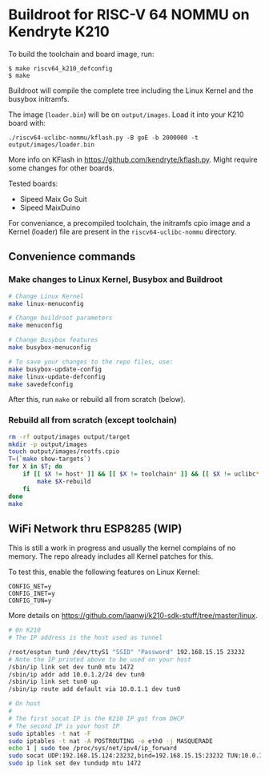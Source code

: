 Buildroot for RISC-V 64 NOMMU on Kendryte K210
==============================================

To build the toolchain and board image, run:

```
$ make riscv64_k210_defconfig
$ make
```

Buildroot will compile the complete tree including the Linux Kernel and the
busybox initramfs.

The image (`loader.bin`) will be on `output/images`. Load it into your K210 board with:

`./riscv64-uclibc-nommu/kflash.py -B goE -b 2000000 -t output/images/loader.bin`

More info on KFlash in <https://github.com/kendryte/kflash.py>. Might require some changes for other boards.

Tested boards:
- Sipeed Maix Go Suit
- Sipeed MaixDuino

For conveniance, a precompiled toolchain, the initramfs cpio
image and a Kernel (loader) file are present in the `riscv64-uclibc-nommu` directory.

## Convenience commands

### Make changes to Linux Kernel, Busybox and Buildroot

```bash
# Change Linux Kernel
make linux-menuconfig

# Change buildroot parameters
make menuconfig

# Change Busybox features
make busybox-menuconfig

# To save your changes to the repo files, use:
make busybox-update-config
make linux-update-defconfig
make savedefconfig
```

After this, run `make` or rebuild all from scratch (below).

### Rebuild all from scratch (except toolchain)

```bash
rm -rf output/images output/target
mkdir -p output/images
touch output/images/rootfs.cpio
T=(`make show-targets`)
for X in $T; do
    if [[ $X != host* ]] && [[ $X != toolchain* ]] && [[ $X != uclibc* ]]; then
        make $X-rebuild
    fi
done
make
```

## WiFi Network thru ESP8285 (WIP)

This is still a work in progress and usually the kernel complains of no memory.
The repo already includes all Kernel patches for this.

To test this, enable the following features on Linux Kernel:

```
CONFIG_NET=y
CONFIG_INET=y
CONFIG_TUN=y
```

More details on <https://github.com/laanwj/k210-sdk-stuff/tree/master/linux>.

```bash
# On K210
# The IP address is the host used as tunnel

/root/esptun tun0 /dev/ttyS1 "SSID" "Password" 192.168.15.15 23232
# Note the IP printed above to be used on your host
/sbin/ip link set dev tun0 mtu 1472
/sbin/ip addr add 10.0.1.2/24 dev tun0
/sbin/ip link set tun0 up
/sbin/ip route add default via 10.0.1.1 dev tun0

# On host
#
# The first socat IP is the K210 IP got from DHCP
# The second IP is your host IP
sudo iptables -t nat -F
sudo iptables -t nat -A POSTROUTING -o eth0 -j MASQUERADE
echo 1 | sudo tee /proc/sys/net/ipv4/ip_forward
sudo socat UDP:192.168.15.124:23232,bind=192.168.15.15:23232 TUN:10.0.1.1/24,tun-name=tundudp,iff-no-pi,tun-type=tun,su=$USER,iff-up &
sudo ip link set dev tundudp mtu 1472
```
